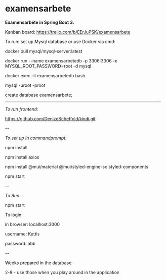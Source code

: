 # examensarbete


**Examensarbete in Spring Boot 3.** 

Kanban board: https://trello.com/b/EErJuPSK/examensarbete


To run: set up Mysql database or use Docker via cmd:

docker pull mysql/mysql-server:latest

docker run --name examensarbetedb -p 3306:3306 -e MYSQL_ROOT_PASSWORD=root -d mysql

docker exec -it examensarbetedb bash

mysql -uroot -proot

create database examensarbete;

-----------------------


*To run frontend:* 

https://github.com/DenizeScheffold/kindi.git

--

*To set up in commandprompt:* 

npm install

npm install axios

npm install @mui/material @mui/styled-engine-sc styled-components

npm start

--


*To Run:* 

npm start

To login: 

in browser: localhost:3000

username: Kattis 

password: abb

--

Weeks prepared in the database: 

2-8 - use those when you play around in the application 

